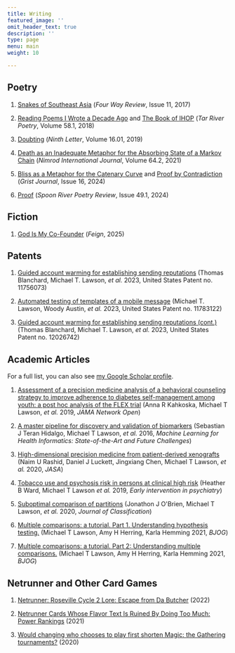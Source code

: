 ```yaml
---
title: Writing
featured_image: ''
omit_header_text: true
description: ''
type: page
menu: main
weight: 10

---
```


## Poetry

1. [Snakes of Southeast Asia](https://fourwayreview.com/snakes-of-southeast-asia-by-michael-lawson/) (*Four Way Review*, Issue 11, 2017)

2. [Reading Poems I Wrote a Decade Ago](https://drive.google.com/file/d/1Wt-KNNLPj8hUljjX30LTTZ5rElcQKFLF/view?usp=sharing) and [The Book of IHOP](https://drive.google.com/file/d/1usywyQgAkXYxDgQQP1udylx4VOmIoOm7/view?usp=sharing) (*Tar River Poetry*, Volume 58.1, 2018)

3. [Doubting](https://drive.google.com/file/d/13YOWQKS2MBbZ-se38qGBfamaZquClkKn/view?usp=sharing) (*Ninth Letter*, Volume 16.01, 2019)

4. [Death as an Inadequate Metaphor for the Absorbing State of a Markov Chain](https://drive.google.com/file/d/1PcH-lu1X8pTjpJOVKrIalJUYcSc3omuz/view?usp=sharing) (*Nimrod International Journal*, Volume 64.2, 2021)

5. [Bliss as a Metaphor for the Catenary Curve](https://gristjournal.com/2024/05/bliss-as-a-metaphor-for-the-catenary-curve/) and [Proof by Contradiction](https://drive.google.com/file/d/1eJ2z44Lvhrm2tmHgWYrF9D01at_pfC94/view?usp=sharing) (*Grist Journal*, Issue 16, 2024)

6. [Proof](https://drive.google.com/file/d/1YyeRA7GyHfgkYIYyavV4wzolBuuPIcHU/view?usp=drive_link) (*Spoon River Poetry Review*, Issue 49.1, 2024)

## Fiction

1. [God Is My Co-Founder](https://www.feignlit.com/featured/god-is-my-co-founder-michael-t-lawson) (*Feign*, 2025)

## Patents

1. [Guided account warming for establishing sending reputations](https://patentimages.storage.googleapis.com/cc/1b/30/87ffd9c47dea99/US11756073.pdf) (Thomas Blanchard, Michael T. Lawson, *et al.* 2023, United States Patent no. 11756073)

2. [Automated testing of templates of a mobile message](https://patentimages.storage.googleapis.com/29/1f/5e/13a00bdf54d8ed/US11783122.pdf) (Michael T. Lawson, Woody Austin, *et al.* 2023, United States Patent no. 11783122)

3. [Guided account warming for establishing sending reputations (cont.)](https://patentimages.storage.googleapis.com/2a/19/56/adde7ec158aca9/US12026742.pdf) (Thomas Blanchard, Michael T. Lawson, *et al.* 2023, United States Patent no. 12026742)

## Academic Articles

For a full list, you can also see [my Google Scholar profile](https://scholar.google.ca/citations?view_op=list_works&hl=en&user=mSR8RgYAAAAJ). 

1. [Assessment of a precision medicine analysis of a behavioral counseling strategy to improve adherence to diabetes self-management among youth: a post hoc analysis of the FLEX trial](https://watermark.silverchair.com/kahkoska_2019_oi_190214.pdf?token=AQECAHi208BE49Ooan9kkhW_Ercy7Dm3ZL_9Cf3qfKAc485ysgAAAyMwggMfBgkqhkiG9w0BBwagggMQMIIDDAIBADCCAwUGCSqGSIb3DQEHATAeBglghkgBZQMEAS4wEQQMNnqZDOIYU0-TYHFtAgEQgIIC1uCcYFPTN8tGgGWska7CWhgKKr6lXWQO4NGFwP7t5_XpWYCtGvvgxeRGisLdEiFGF3i0V9Pt5XXXiQ7Spupl4WpEOLHMD_amFgAVmlIRA-L2itfgFGMOBlif0E1-ETayqxzga9AcujvJJbrClEQgUvj0OOLTpTno2rzCHfCdESWrh_y59tfqb6lVvtA1ZsrfWsO4SjfNcwawJbLasgvKI2KmgjtyetKFSbobQWvy-GvKjzZQRgIIXMmHuVWMynH3CVYWKKkaRy5rihHZVIWFyiP1DSYmqPAoDsZsv5iuaEPlybFOSBX6YHKg5lTAYgF49ihnwKKmylC0_uccWXqyJ155om7lbSqnjVlAU0iWaI5RAFL7crCIRf3ZLIyJZS-NPrd9lXAa5EvT5Z0x4HmMQdKvYbH0j0YEYwaCmkPg_yUOvi7k5ZQsOy1hdIyONQFCAMTkP1R3l8DRsI8sa5H7o_Efsdg_6NDc69Tmmq1oiKkrf7IsMZ4g6iFUMo69v6JFpcWSS9DdO15ORgFI5kXBNDxGHCogM9aFM0ouC8o661_8OrKym5QVpVwf39VJjeQCgTf5mPJ646ikh7T8_d_fPhqFO8JPPXbigzMD0Ki5UjIN3aS8Y1B1Id9vwbxSR2WWU2JBdaaupMEJdJizfdAi5_pwQkffltm58ZjZCeaVoNaq1tx7TWeKQ1-V60LtvWnslra6E3g2iI9inJPag7g4xsOS-C_qD70HC9R3qr1Qm8gVA698I7Wi7l1hjp2upDWa0ZnDRar8oG_MWm304IEIO8cw5qRYcqzzuxCO0Z7QzfOAcYuAgTMLTlU2liAbJ2qsbapZ15Dt4k5gHzKhXlMUmVBnykXXiZUfXP4ApZRJo_cpr69hIMHQd1vCdQPAN6VBAy9H6ErthLh2exA5cq_kJt5z56alyFuYr4C0OeQtNN1JaTIfirZOKCCuGKfn-v8JKXbjIM2SnQ) (Anna R Kahkoska, Michael T Lawson, *et al.* 2019, *JAMA Network Open*)

2. [A master pipeline for discovery and validation of biomarkers](https://www.researchgate.net/profile/Arkopal-Choudhury-2/publication/311555178_A_Master_Pipeline_for_Discovery_and_Validation_of_Biomarkers/links/5bd00f3d299bf1a43d9c7497/A-Master-Pipeline-for-Discovery-and-Validation-of-Biomarkers.pdf) (Sebastian J Teran Hidalgo, Michael T Lawson, *et al.* 2016, *Machine Learning for Health Informatics: State-of-the-Art and Future Challenges*)

3. [High-dimensional precision medicine from patient-derived xenografts](https://www.ncbi.nlm.nih.gov/pmc/articles/PMC8451968/) (Naim U Rashid, Daniel J Luckett, Jingxiang Chen, Michael T Lawson, *et al.* 2020, *JASA*)

4. [Tobacco use and psychosis risk in persons at clinical high risk](https://cdr.lib.unc.edu/downloads/zw12zf778) (Heather B Ward, Michael T Lawson *et al.* 2019, *Early intervention in psychiatry*)

5. [Suboptimal comparison of partitions](https://drive.google.com/file/d/10Uan7rCY6UjnKbuwkvo65AbtfQcktyAt/view) (Jonathon J O'Brien, Michael T Lawson, *et al.* 2020, *Journal of Classification*)

6. [Multiple comparisons: a tutorial. Part 1. Understanding hypothesis testing.](https://europepmc.org/article/med/33729644) (Michael T Lawson, Amy H Herring, Karla Hemming 2021, *BJOG*)

7. [Multiple comparisons: a tutorial. Part 2: Understanding multiple comparisons.](https://openurl.ebsco.com/EPDB%3Agcd%3A6%3A26394134/detailv2?sid=ebsco%3Aplink%3Ascholar&id=ebsco%3Agcd%3A151433587&crl=c) (Michael T Lawson, Amy H Herring, Karla Hemming 2021, *BJOG*)

## Netrunner and Other Card Games

1. [Netrunner: Roseville Cycle 2 Lore: Escape from Da Butcher](https://www.amazon.com/Netrunner-Roseville-Cycle-Escape-Butcher-ebook/dp/B09QHN835B) (2022)

2. [Netrunner Cards Whose Flavor Text Is Ruined By Doing Too Much: Power Rankings](https://stimhack.com/flavor-text-power-rankings/) (2021)

3. [Would changing who chooses to play first shorten Magic: the Gathering tournaments?](https://michael-lawson-96765.medium.com/would-changing-who-chooses-to-play-first-shorten-magic-the-gathering-tournaments-63247b9c9ad4) (2020)